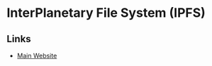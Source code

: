 # InterPlanetary File System (IPFS)

<!--
Filecoin
https://d.tube/

InterPlanetary Name System (IPNS)

arweave.org
-->

## Links

- [Main Website](https://ipfs.io/)
